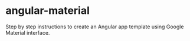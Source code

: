 # angular-material
Step by step instructions to create an Angular app template using Google Material interface. 
